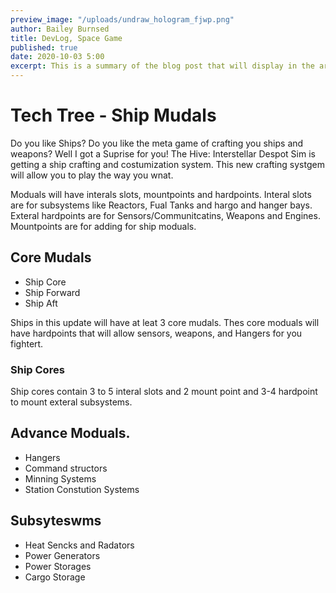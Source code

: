 ```yaml
---
preview_image: "/uploads/undraw_hologram_fjwp.png"
author: Bailey Burnsed
title: DevLog, Space Game
published: true
date: 2020-10-03 5:00
excerpt: This is a summary of the blog post that will display in the article list.
---
```



# Tech Tree - Ship Mudals

Do you like Ships? Do you like the meta game of crafting you ships and weapons?
Well I got a Suprise for you! The Hive: Interstellar Despot Sim is getting a ship crafting and 
costumization system. This new crafting systgem will allow you to play the way you wnat.

Moduals will have interals slots, mountpoints and hardpoints. Interal slots are for subsystems like
Reactors, Fual Tanks and hargo and hanger bays. Exteral hardpoints are for Sensors/Communitcatins,
Weapons and Engines. Mountpoints are for adding for ship moduals.

## Core Mudals

- Ship Core
- Ship Forward
- Ship Aft

Ships in this update will have at leat 3 core mudals.
Thes core moduals will have hardpoints that will allow sensors, weapons, and
Hangers for you fightert.

### Ship Cores
Ship cores contain 3 to 5 interal slots and 2 mount point and 3-4 hardpoint to mount exteral
subsystems.

## Advance Moduals.

- Hangers
- Command structors
- Minning Systems
- Station Constution Systems

## Subsyteswms

- Heat Sencks and Radators
- Power Generators
- Power Storages
- Cargo Storage

